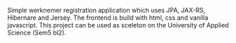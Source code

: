 Simple werknemer registration application which uses JPA, JAX-RS, Hibernare and Jersey. The frontend is build with html, css and vanilla javascript.
This project can be used as sceleton on the University of Applied Science (Sem5 bl2).
